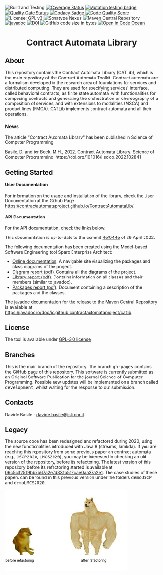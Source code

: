 ![Build and Testing](https://github.com/contractautomataproject/ContractAutomataLib/actions/workflows/build.yml/badge.svg)
[![Coverage Status](https://coveralls.io/repos/github/ContractAutomataProject/ContractAutomataLib/badge.svg?branch=main)](https://coveralls.io/github/ContractAutomataProject/ContractAutomataLib?branch=main)
 [![Mutation testing badge](https://img.shields.io/endpoint?style=flat&url=https%3A%2F%2Fbadge-api.stryker-mutator.io%2Fgithub.com%2Fcontractautomataproject%2FContractAutomataLib%2Fmain)](https://dashboard.stryker-mutator.io/reports/github.com/contractautomataproject/ContractAutomataLib/main)
[![Quality Gate Status](https://sonarcloud.io/api/project_badges/measure?project=ContractAutomataProject_ContractAutomataLib&metric=alert_status)](https://sonarcloud.io/summary/new_code?id=ContractAutomataProject_ContractAutomataLib)
[![Codacy Badge](https://app.codacy.com/project/badge/Grade/0f7dcd94be9141b1b64ef615edbb3991)](https://www.codacy.com/gh/contractautomataproject/ContractAutomataLib/dashboard?utm_source=github.com&amp;utm_medium=referral&amp;utm_content=contractautomataproject/ContractAutomataLib&amp;utm_campaign=Badge_Grade)
[![Code Quality Score](https://api.codiga.io/project/32018/score/svg)](https://app.codiga.io/public/project/32018/ContractAutomataLib/dashboard)
[![License: GPL v3](https://img.shields.io/badge/License-GPLv3-blue.svg)](https://www.gnu.org/licenses/gpl-3.0)
[![Sonatype Nexus](https://img.shields.io/nexus/r/io.github.contractautomataproject/catlib?server=https%3A%2F%2Fs01.oss.sonatype.org%2F)](https://s01.oss.sonatype.org/content/repositories/releases/io/github/contractautomataproject/catlib/)
[![Maven Central Repository](https://img.shields.io/maven-central/v/io.github.contractautomataproject/catlib)](https://repo1.maven.org/maven2/io/github/contractautomataproject/catlib/)
[![javadoc](https://javadoc.io/badge2/io.github.contractautomataproject/catlib/javadoc.svg)](https://javadoc.io/doc/io.github.contractautomataproject/catlib)
[![DOI](https://zenodo.org/badge/DOI/10.5281/zenodo.6704434.svg)](https://doi.org/10.5281/zenodo.6704434)
![GitHub code size in bytes](https://img.shields.io/github/languages/code-size/davidebasile/ContractAutomataLib)
[![Open in Code Ocean](https://codeocean.com/codeocean-assets/badge/open-in-code-ocean.svg)](https://codeocean.com/capsule/3787263/tree)
<!--[![GitHub issues](https://img.shields.io/github/issues/davidebasile/ContractAutomataLib)](https://github.com/davidebasile/ContractAutomataLib/issues)-->
<!--[![Code Grade](https://api.codiga.io/project/32018/status/svg)](https://app.codiga.io/public/project/32018/ContractAutomataLib/dashboard)-->
<!--a href="https://dashboard.stryker-mutator.io/reports/github.com/contractautomataproject/ContractAutomataLib/main">
<img src="https://raw.githubusercontent.com/contractautomataproject/ContractAutomataLib/gh-pages/doc/mutation_badge.svg" />
 </a-->

<h1 align=center>Contract Automata Library </h1>


<h2>About</h2>
This repository contains the Contract Automata Library (CATLib), which is the main repository of the Contract Automata Toolkit. 
Contract automata are a formalism developed in the research area of foundations for services and distributed computing.
They are used for specifying services' interface, called behavioral contracts, 
 as finite state automata, with functionalities for composing contracts and generating the 
 orchestration or choreography of a composition of services, and with extensions to modalities (MSCA) and product 
 lines (FMCA). 
 CATLib implements contract automata and all their operations.
 
 
<h3>News</h3>

The article "Contract Automata Library" has been published in  Science of Computer Programming:

Basile, D. and ter Beek, M.H., 2022. Contract Automata Library. Science of Computer Programming. https://doi.org/10.1016/j.scico.2022.102841

<h2>Getting Started</h2>

<h4>User Documentation</h4>

For  information on the usage and installation of the library, check the User Documentation at the Github Page https://contractautomataproject.github.io/ContractAutomataLib/.

<h4> API Documentation</h4>

For the API documentation, check the links below.

This documentation is up-to-date to the commit <a href="https://github.com/contractautomataproject/ContractAutomataLib/tree/4e1044e4d4f0daf192f7e040d386a01153a4349e">4e1044e</a> of 29 April 2022.


The following documentation has  been created using the Model-based Software Engineering tool Sparx Enterprise Architect:
<ul>
  <li> <a href="https://contractautomataproject.github.io/ContractAutomataLib/site/index.htm">Online documentation</a>. A navigable site visualizing the packages and class diagrams of the project.
</li>
  <li><a href="https://contractautomataproject.github.io/ContractAutomataLib/doc/CAT_Lib_diagrams.pdf">Diagram report (pdf)</a>. Contains all the diagrams of the project. </li>
  <li><a href="https://contractautomataproject.github.io/ContractAutomataLib/doc/CAT_Lib_doc.pdf">Library report (pdf)</a>. Contains information on all classes and their members (similar to javadoc).</li>
  <li><a href="https://contractautomataproject.github.io/ContractAutomataLib/doc/CATLib_Packages.pdf">Packages report (pdf)</a>. Document containing a description of the packages and the classes.</li>
</ul> 

The javadoc documentation for the release to the Maven Central Repository is available at <a href="https://javadoc.io/doc/io.github.contractautomataproject/catlib">https://javadoc.io/doc/io.github.contractautomataproject/catlib</a>.

<h2>License</h2>
The tool is available under <a href="https://www.gnu.org/licenses/gpl-3.0">GPL-3.0 license</a>.


<h2>Branches</h2>
This is the main branch of the repository. 
The branch <tt>gh-pages</tt> contains the GitHub page of this repository. 
This software is currently submitted  as an Original Software Publication for the journal Science of Computer 
Programming. 
Possible new updates will be implemented on a branch called <tt>development</tt>, whilst waiting for 
the response to our submission. 

<h2>Contacts</h2>

Davide Basile - davide.basile@isti.cnr.it.


<h2>Legacy</h2> 

The source code has been redesigned and refactored during 2020, using the new functionalities introduced with Java 8 (streams, lambda).
If you are reaching this repository from some previous paper on contract automata (e.g., <tt>JSCP2020</tt>, <tt>LMCS2020</tt>), you may be interested in checking an old version of the repository, before its refactoring. 
The latest version of this repository before its refactoring started is available at  <a href="https://github.com/contractautomataproject/ContractAutomataLib/tree/06c5c32519bb5b67a2e7d331b512cae0aa37a2e1">06c5c32519bb5b67a2e7d331b512cae0aa37a2e1</a>. 
The case studies of these papers can be found in this previous version under the folders <tt>demoJSCP</tt> and <tt>demoLMCS2020</tt>.

<img src="https://raw.githubusercontent.com/contractautomataproject/ContractAutomataLib/gh-pages/doc/dog%20meme.jpg" width="400"/>
